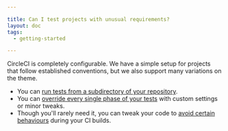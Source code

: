 ```yaml
---

title: Can I test projects with unusual requirements?
layout: doc
tags:
  - getting-started

---
```


CircleCI is completely configurable.
We have a simple setup for projects that follow established conventions, but we also support many variations on the theme.

*   You can [ run tests from a subdirectory of your repository](/docs/configuration#subdirectory).
*   You can [override every single phase of your tests](/docs/configuration)
    with custom settings or minor tweaks.
*   Though you'll rarely need it, you can tweak your code to
    [avoid certain behaviours](/docs/dont-run) during your CI builds.
